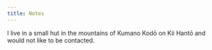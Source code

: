 ```yaml
---
title: Notes
---
```


I live in a small hut in the mountains of Kumano Kodō on Kii Hantō and would not
like to be contacted.
